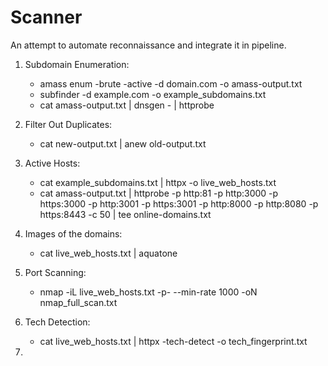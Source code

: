 # Scanner
An attempt to automate reconnaissance and integrate it in pipeline.

1. Subdomain Enumeration:   
   - amass enum -brute -active -d domain.com -o amass-output.txt
   - subfinder -d example.com -o example_subdomains.txt
   - cat amass-output.txt | dnsgen - | httprobe

2. Filter Out Duplicates:   
   - cat new-output.txt | anew old-output.txt

3. Active Hosts:   
   - cat example_subdomains.txt | httpx -o live_web_hosts.txt
   - cat amass-output.txt | httprobe -p http:81 -p http:3000 -p https:3000 -p http:3001 -p https:3001 -p http:8000 -p http:8080 -p https:8443 -c 50 | tee online-domains.txt

4. Images of the domains:
   - cat live_web_hosts.txt | aquatone

5. Port Scanning:
   - nmap -iL live_web_hosts.txt -p- --min-rate 1000 -oN nmap_full_scan.txt
  
6. Tech Detection:
   - cat live_web_hosts.txt | httpx -tech-detect -o tech_fingerprint.txt
  
7. 

